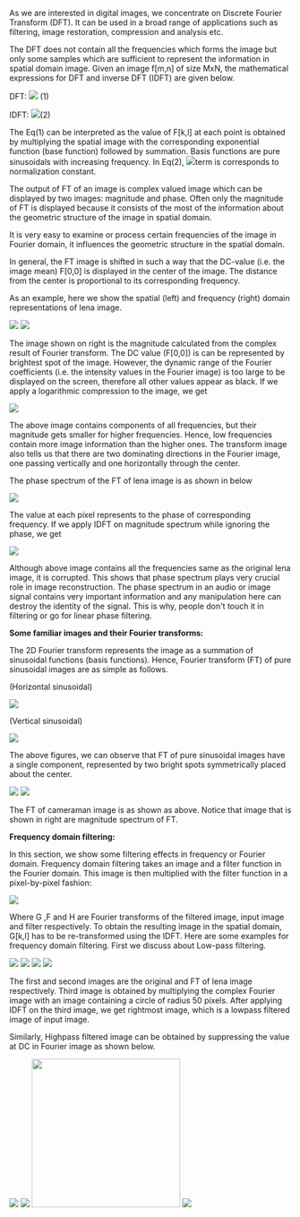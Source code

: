 As we are interested in digital images, we concentrate on Discrete Fourier Transform (DFT). It can be used in a broad range of applications such as filtering, image restoration, compression and analysis etc.

The DFT does not contain all the frequencies which forms the image but only some samples which are sufficient to represent the information in spatial domain image. Given an image f[m,n] of size MxN, the mathematical expressions for DFT and inverse DFT (IDFT) are given below.

DFT: <img src="images/theory_html_m79dcff2e.gif"> (1)

IDFT: <img src="images/theory_html_6e336e77.gif">(2)

The Eq(1) can be interpreted as the value of F[k,l] at each point is  obtained by multiplying the spatial image with the corresponding exponential function (base function) followed by summation. Basis functions are pure sinusoidals with increasing frequency. In Eq(2), <img src="images/theory_html_106d000b.gif">term is corresponds to normalization constant.

The output of FT of an image is complex valued image which can be displayed by two images: magnitude and phase. Often only the magnitude of FT is displayed because it consists of the most of the information about the geometric structure of the image in spatial domain.

It is very easy to examine or process certain frequencies of the image in Fourier domain, it influences the geometric structure in the spatial domain.

In general, the FT image is shifted in such a way that the DC-value (i.e. the image mean) F[0,0] is displayed in the center of the image. The distance from the center is proportional to its corresponding frequency.

As an example, here we show the spatial (left) and frequency (right) domain representations of lena image.

<img src="images/theory_html_m718278d8.png"> <img src="images/theory_html_4ef3b87b.png">

The image shown on right is the magnitude calculated from the complex result of Fourier transform. The DC value (F[0,0]) is can be represented by brightest spot of the image. However, the dynamic range of the Fourier coefficients (i.e. the intensity values in the Fourier image) is too large to be displayed on the screen, therefore all other values appear as black. If we apply a logarithmic compression to the image, we get

<img src="images/theory_html_m6a7b55a1.jpg">

The above image contains components of all frequencies, but their magnitude gets smaller for higher frequencies. Hence, low frequencies contain more image information than the higher ones. The transform image also tells us that there are two dominating directions in the Fourier image, one passing vertically and one horizontally through the center.

The phase spectrum of the FT of lena image is as shown in below

<img src="images/theory_html_55065e72.jpg">

The value at each pixel represents to the phase of corresponding frequency. If we apply IDFT on magnitude spectrum while ignoring the phase, we get

<img src="images/theory_html_m12cbea20.jpg">

Although above image contains all the frequencies same as the original lena image, it is corrupted. This shows that phase spectrum plays very crucial role in image reconstruction. The phase spectrum in an audio or image signal contains very important information and any manipulation here can destroy the identity of the signal. This is why, people don't touch it in filtering or go for linear phase filtering.


**Some familiar images and their Fourier transforms:**

The 2D Fourier transform represents the image as a summation of sinusoidal functions (basis functions). Hence, Fourier transform (FT) of pure sinusoidal images are as simple as follows.

(Horizontal sinusoidal)

<img src="images/theory_html_mb956135.png">

(Vertical sinusoidal)

<img src="images/theory_html_mfe04f1c.png">

The above figures, we can observe that FT of pure sinusoidal images have a single component, represented by two bright spots symmetrically placed about the center.

<img src="images/theory_html_74431a3e.png"> <img src="images/theory_html_4916c423.jpg">


The FT of cameraman image is as shown as above. Notice that image that is shown in right are magnitude spectrum of FT.

**Frequency domain filtering:**

In this section, we show some filtering effects in frequency or Fourier domain. Frequency domain filtering takes an image and  a filter function in the Fourier domain. This image is then multiplied with the filter function in a pixel-by-pixel fashion:

<img src="images/theory_html_m48774b32.gif">

Where G ,F and H are Fourier transforms of the filtered image, input image and filter respectively. To obtain the resulting image in the spatial domain, G[k,l] has to be re-transformed using the IDFT. Here are some examples for frequency domain filtering. First we discuss about Low-pass filtering.

<img src="images/theory_html_m718278d8.png"> <img src="images/theory_html_m6a7b55a1.jpg"> <img src="images/theory_html_48f21f52.png"> <img src="images/theory_html_48f21f52.png">

The first and second images are the original and FT of lena image respectively. Third image is obtained by multiplying the complex Fourier image with an image containing a circle of radius 50 pixels. After applying IDFT on the third image, we get rightmost image, which is a lowpass filtered image of input image.

Similarly, Highpass filtered image can be obtained by suppressing the value at DC in Fourier image as shown below.

<img src="images/theory_html_m718278d8.png"> <img src="images/theory_html_m6a7b55a1.jpg"> <img  src="images/theory_html_m56f89689.png" width="265" height="265"> <img src="images/theory_html_5ba2a9d7.png">